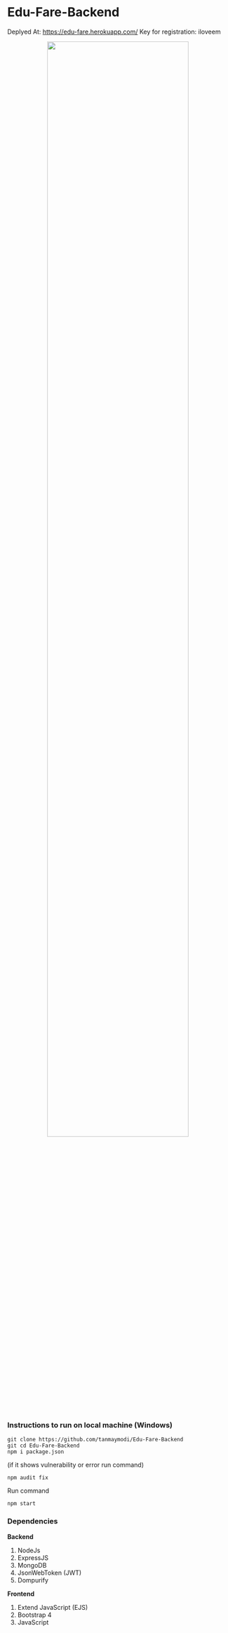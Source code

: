 # Edu-Fare-Backend
Deplyed At: https://edu-fare.herokuapp.com/
Key for registration: iloveem

<div align="center">
    <img src="https://he-s3.s3.amazonaws.com/media/sprint/ion-a-thon-10/team/1362904/bf36388screenshot__141_.png" width="80%"/>
</div>

### Instructions to run on local machine (Windows)

    git clone https://github.com/tanmaymodi/Edu-Fare-Backend
    git cd Edu-Fare-Backend
    npm i package.json
    
(if it shows vulnerability or error run command)

    npm audit fix

Run command 

    npm start

### Dependencies
**Backend**
1. NodeJs
2. ExpressJS
3. MongoDB
4. JsonWebToken (JWT)
5. Dompurify

**Frontend**
1. Extend JavaScript (EJS)
2. Bootstrap 4
3. JavaScript

